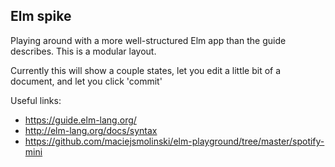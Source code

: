 ## Elm spike

Playing around with a more well-structured Elm app than the guide describes. This is a modular layout.

Currently this will show a couple states, let you edit a little bit of a document, and let you click 'commit'

Useful links:

* https://guide.elm-lang.org/
* http://elm-lang.org/docs/syntax
* https://github.com/maciejsmolinski/elm-playground/tree/master/spotify-mini
